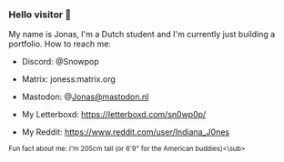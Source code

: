 ### Hello visitor 👋

My name is Jonas, I'm a Dutch student and I'm currently just building a portfolio.
How to reach me:
- Discord: @Snowpop
- Matrix: joness:matrix.org
- Mastodon: @Jonas@mastodon.nl

- My Letterboxd: https://letterboxd.com/sn0wp0p/

- My Reddit: https://www.reddit.com/user/Indiana_J0nes

<sub>Fun fact about me: I'm 205cm tall (or 6'9" for the American buddies)<\sub>
